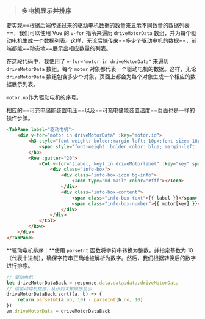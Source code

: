 > ### 多电机显示并排序

要实现==根据后端传递过来的驱动电机数据的数量来显示不同数量的数据列表==，我们可以使用 Vue 的 `v-for` 指令来遍历 `driveMotorData` 数组，并为每个驱动电机生成一个数据列表。这样，无论后端传来==多少个驱动电机的数据==，前端都能==动态地==展示出相应数量的列表。

在这段代码中，我使用了 `v-for="motor in driveMotorData"` 来遍历 `driveMotorData` 数组。每个 `motor` 对象都代表一个驱动电机的数据。这样，无论 `driveMotorData` 数组包含多少个对象，页面上都会为每个对象生成一个相应的数据展示列表。

`motor.no`作为驱动电机的序号。

相应的==可充电储能装置电压==以及==可充电储能装置温度==页面也是一样的操作步骤。

```html
<TabPane label="驱动电机">
    <div v-for="motor in driveMotorData" :key="motor.id">
        <h3 style="font-weight: bolder;margin-left: 10px;font-size: 18px;">序号:
            <span style="font-weight: bolder;color: blue; margin-left: 10px;font-size: 18px;">{{ motor.no }}</span>
        </h3>
        <Row :gutter="20">
            <Col v-for="(label, key) in driveMotorlabel" :key="key" span="6">
                <div class="info-box">
                    <div class="info-box-icon bg-info">
                        <Icon type="md-mail" color="#fff"></Icon>
                    </div>
                    <div class="info-box-content">
                        <span class="info-box-text">{{ label }}</span>
                        <span class="info-box-number">{{ motor[key] }}</span>
                    </div>
                </div>
            </Col>
        </Row>
    </div>
</TabPane>
```

**驱动电机排序：**使用 `parseInt` 函数将字符串转换为整数，并指定基数为 10（代表十进制），确保字符串正确地被解析为数字。然后，我们根据转换后的数字进行排序。

```js
// 驱动电机
let driveMotorDataBack = response.data.data.data.driveMotorData
// 给驱动电机排序，从小到大按顺序显示
driveMotorDataBack.sort((a, b) => {
	return parseInt(a.no, 10) - parseInt(b.no, 10)
})
vm.driveMotorData = driveMotorDataBack
```

